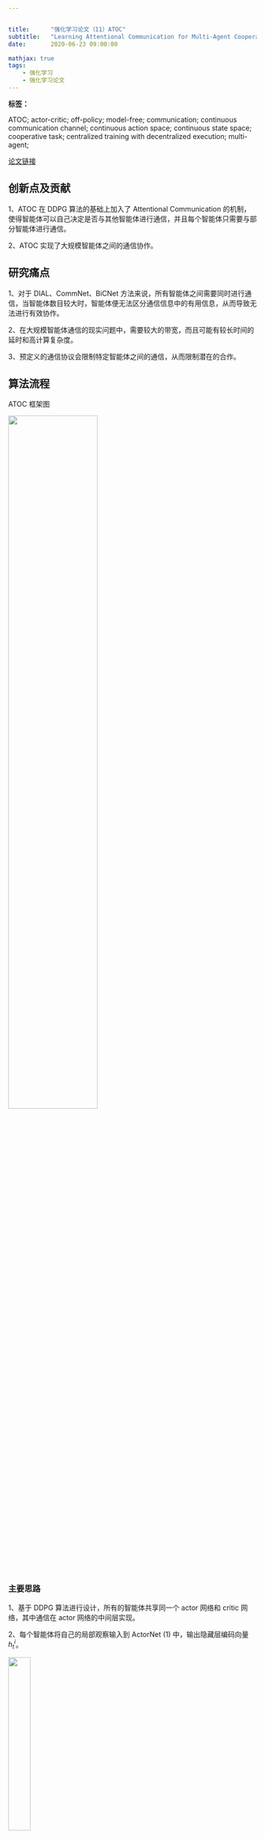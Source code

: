 ```yaml
---


title:      "强化学习论文（11）ATOC"
subtitle:   "Learning Attentional Communication for Multi-Agent Cooperation"
date:       2020-06-23 09:00:00

mathjax: true
tags:
    - 强化学习
    - 强化学习论文
---
```




**标签：**

ATOC; actor-critic; off-policy; model-free; communication; continuous communication channel; continuous action space; continuous state space; cooperative task; centralized training with decentralized execution; multi-agent;



[论文链接](https://arxiv.org/abs/1805.07733v1)



## 创新点及贡献

1、ATOC 在 DDPG 算法的基础上加入了 Attentional Communication 的机制，使得智能体可以自己决定是否与其他智能体进行通信，并且每个智能体只需要与部分智能体进行通信。

2、ATOC 实现了大规模智能体之间的通信协作。



## 研究痛点

1、对于 DIAL、CommNet、BiCNet 方法来说，所有智能体之间需要同时进行通信，当智能体数目较大时，智能体便无法区分通信信息中的有用信息，从而导致无法进行有效协作。

2、在大规模智能体通信的现实问题中，需要较大的带宽，而且可能有较长时间的延时和高计算复杂度。

3、预定义的通信协议会限制特定智能体之间的通信，从而限制潜在的合作。



## 算法流程

ATOC 框架图

<img width="60%" src="/images/in-post/2020-06-23-强化学习论文（11）ATOC.assets/image-20200623155715381.png"/>



### 主要思路

1、基于 DDPG 算法进行设计，所有的智能体共享同一个 actor 网络和 critic 网络，其中通信在 actor 网络的中间层实现。



2、每个智能体将自己的局部观察输入到 ActorNet (1) 中，输出隐藏层编码向量 $h_t^i$。

<img width="30%" src="/images/in-post/2020-06-23-强化学习论文（11）ATOC.assets/image-20200623161725655.png"/>



3、然后将该隐藏层编码向量 $h_t^i$ 输入给 Attention Unit，Attention Unit 是个二分类器，决定该智能体是否需要进行通信，如果需要则将其称为 initiator，可以从其视野范围内选择其他的智能体作为 collaborators，形成一个 communication group。

- 这里有个参数 $T$，代表接下来的 $T$ 的时刻保持该 communication group 不变。
- Attention Unit 可以通过 MLP 实现也可以通过 RNN 实现。



4、其视野范围内选择其他的智能体作为 collaborators 将基于以下规则：

- 假设具有一个固定的通信带宽，所以每个 initiator 智能体只能选择 $m$ 个 collaborators。
- 首先选择没有被选择过的智能体，然后选择被其他 initiator 选择了的智能体，最后选择其他 initiators。



5、然后采用了双向 LSTM 网络来构建通信信道 communication channel（与 BiCNet 类似），该 LSTM 网络将 initiator 及其 collaborators 的隐藏层编码向量 $h_t^i$ 作为输入，然后输出各自的集成向量 $\tilde{h}_t^i$。

- 注意如果某个智能体在多个 communication group 中，那么该智能体在当前通信交流中的集成向量 $\tilde{h}_t^i$ 输出将作为它在下一个 communication group 中的隐藏层编码向量输入。这种处于交界处的智能体就会起到一个信息桥梁的作用，使得通信信息可以在不同的 communication group 之间进行传播。
- 为了解决不同智能体角色和异构智能体的问题，所以双向 LSTM 网络中智能体的输入顺序是固定。

<img width="50%" src="/images/in-post/2020-06-23-强化学习论文（11）ATOC.assets/image-20200623163109296.png"/>



5、接着在 ActorNet (2) 中，将该智能体的隐藏层编码向量 $h_t^i$ 和其集成向量 $\tilde{h}_t^i$ 作为输入，然后输出其动作。

<img width="30%" src="/images/in-post/2020-06-23-强化学习论文（11）ATOC.assets/image-20200623163823318.png"/>



### 训练过程

1、crtic 网络损失函数

<img width="80%" src="/images/in-post/2020-06-23-强化学习论文（11）ATOC.assets/image-20200623165335077.png"/>



2、actor 网络求导

<img width="70%" src="/images/in-post/2020-06-23-强化学习论文（11）ATOC.assets/image-20200623165605560.png"/>



3、communication channel 网络求导

<img width="70%" src="/images/in-post/2020-06-23-强化学习论文（11）ATOC.assets/image-20200623165703005.png"/>



4、attention unit 作为一个二分类器，不通过强化学习进行训练，而是单独收集训练数据通过监督学习进行训练。

- 训练数据：对于每一个 initiator 及其 communication group，我们计算其 communication group 中每一个智能体采用协作动作（即使用集成向量作为额外输入得到的动作）与不采用协作动作在 Q 值上带来的差值的平均值 $\Delta Q_i$，然后将 $(\Delta Q_i, h^i)$ 作为一个训练样本。

<img width="60%" src="/images/in-post/2020-06-23-强化学习论文（11）ATOC.assets/image-20200623170119480.png"/>

- 损失函数采用二分类交叉熵损失函数

<img width="80%" src="/images/in-post/2020-06-23-强化学习论文（11）ATOC.assets/image-20200623170218139.png"/>



### 算法伪代码

ATOC 算法伪代码

<img width="100%" src="/images/in-post/2020-06-23-强化学习论文（11）ATOC.assets/image-20200623155748650.png"/>



## 实验

1、在三个协作环境上进行实验，其中的智能体规模都较大

- cooperative navigation：$N = 50, L = 50$、$N = 100, L = 100$
- cooperative pushball：$N = 50$
- predator-prey：60 slower predators chase 20 faster preys

<img width="100%" src="/images/in-post/2020-06-23-强化学习论文（11）ATOC.assets/image-20200623160126416.png"/>



2、CommNet 和 BiCNet 通信协作效果差的原因如下

- 在大规模智能体问题中 CommNet 对所有智能体的通信信息进行平均，而其中会包含很多无效信息，这样便无法区分其中有价值的信息。
- 对于 BiCNet 来说，RNN 可以认为是一种加权平均的方式，但是随着智能体的增多，RNN 也无法捕获到不同智能体之间信息的重要程度。
- 而 ATOC 可以动态决定是否进行通信，而且其通信信息都来源于邻近的智能体，对于决策的帮助较大。



3、在实验中发现训练好 ATOC 之后去除通信交流的模块其表现仍优于各个 baseline 算法，说明在训练时合作策略梯度通过反向传播更新单个策略网络，这使得代理适当地学会了在无需通信的情况下推断其他代理的行为，从而可以协同工作。



## 其他补充

1、在智能体视野范围内选择其他的智能体作为 collaborators 有以下好处：

- 邻近的智能体的局部观察更加相似，因而更容易互相理解。
- 邻近的智能体之间更容易协作。
- 所有智能体之间共享相同的 actor 网络，所以邻近的智能体之间的动作更加相似，但交流可以提高它们策略的复杂程度。



2、相比于 BiCNet 使用双向 RNN 作为通信信道，论文使用双向 LSTM 可以有选择地输出促进合作的信息，而通过 gates 忽略阻碍合作的信息。



3、虽然该算法实现了智能体自己选择是否进行通信，但是其实通信的范围及智能体是预定义好的，如果进行通信就只与周围的几个智能体进行通信，所以并没有实现如何选择智能体进行通信这一步。



## 参考资料及致谢

所有参考资料在《强化学习思考（1）前言》中已列出，再次向强化学习的大佬前辈们表达衷心的感谢！

